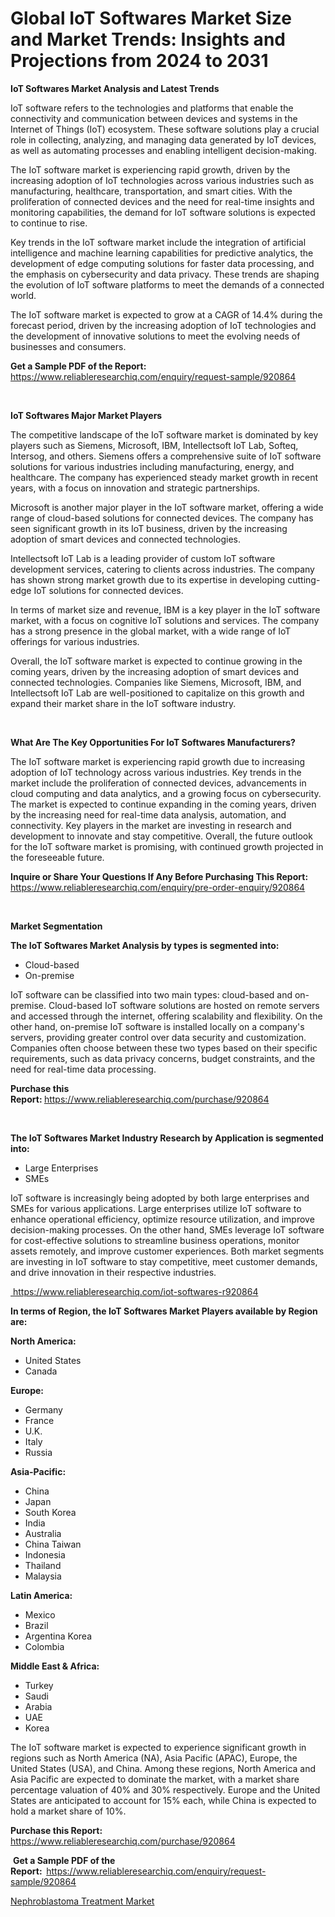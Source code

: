 <p><h1>Global IoT Softwares Market Size and Market Trends: Insights and Projections from 2024 to 2031</h1></p><p><strong>IoT Softwares Market Analysis and Latest Trends</strong></p>
<p><p>IoT software refers to the technologies and platforms that enable the connectivity and communication between devices and systems in the Internet of Things (IoT) ecosystem. These software solutions play a crucial role in collecting, analyzing, and managing data generated by IoT devices, as well as automating processes and enabling intelligent decision-making.</p><p>The IoT software market is experiencing rapid growth, driven by the increasing adoption of IoT technologies across various industries such as manufacturing, healthcare, transportation, and smart cities. With the proliferation of connected devices and the need for real-time insights and monitoring capabilities, the demand for IoT software solutions is expected to continue to rise.</p><p>Key trends in the IoT software market include the integration of artificial intelligence and machine learning capabilities for predictive analytics, the development of edge computing solutions for faster data processing, and the emphasis on cybersecurity and data privacy. These trends are shaping the evolution of IoT software platforms to meet the demands of a connected world.</p><p>The IoT software market is expected to grow at a CAGR of 14.4% during the forecast period, driven by the increasing adoption of IoT technologies and the development of innovative solutions to meet the evolving needs of businesses and consumers.</p></p>
<p><strong>Get a Sample PDF of the Report:&nbsp;</strong> <a href="https://www.reliableresearchiq.com/enquiry/request-sample/920864">https://www.reliableresearchiq.com/enquiry/request-sample/920864</a></p>
<p>&nbsp;</p>
<p><strong>IoT Softwares Major Market Players</strong></p>
<p><p>The competitive landscape of the IoT software market is dominated by key players such as Siemens, Microsoft, IBM, Intellectsoft IoT Lab, Softeq, Intersog, and others. Siemens offers a comprehensive suite of IoT software solutions for various industries including manufacturing, energy, and healthcare. The company has experienced steady market growth in recent years, with a focus on innovation and strategic partnerships.</p><p>Microsoft is another major player in the IoT software market, offering a wide range of cloud-based solutions for connected devices. The company has seen significant growth in its IoT business, driven by the increasing adoption of smart devices and connected technologies.</p><p>Intellectsoft IoT Lab is a leading provider of custom IoT software development services, catering to clients across industries. The company has shown strong market growth due to its expertise in developing cutting-edge IoT solutions for connected devices.</p><p>In terms of market size and revenue, IBM is a key player in the IoT software market, with a focus on cognitive IoT solutions and services. The company has a strong presence in the global market, with a wide range of IoT offerings for various industries.</p><p>Overall, the IoT software market is expected to continue growing in the coming years, driven by the increasing adoption of smart devices and connected technologies. Companies like Siemens, Microsoft, IBM, and Intellectsoft IoT Lab are well-positioned to capitalize on this growth and expand their market share in the IoT software industry.</p></p>
<p>&nbsp;</p>
<p><strong>What Are The Key Opportunities For IoT Softwares Manufacturers?</strong></p>
<p><p>The IoT software market is experiencing rapid growth due to increasing adoption of IoT technology across various industries. Key trends in the market include the proliferation of connected devices, advancements in cloud computing and data analytics, and a growing focus on cybersecurity. The market is expected to continue expanding in the coming years, driven by the increasing need for real-time data analysis, automation, and connectivity. Key players in the market are investing in research and development to innovate and stay competitive. Overall, the future outlook for the IoT software market is promising, with continued growth projected in the foreseeable future.</p></p>
<p><strong>Inquire or Share Your Questions If Any Before Purchasing This Report:</strong> <a href="https://www.reliableresearchiq.com/enquiry/pre-order-enquiry/920864">https://www.reliableresearchiq.com/enquiry/pre-order-enquiry/920864</a></p>
<p>&nbsp;</p>
<p><strong>Market Segmentation</strong></p>
<p><strong>The IoT Softwares Market Analysis by types is segmented into:</strong></p>
<p><ul><li>Cloud-based</li><li>On-premise</li></ul></p>
<p><p>IoT software can be classified into two main types: cloud-based and on-premise. Cloud-based IoT software solutions are hosted on remote servers and accessed through the internet, offering scalability and flexibility. On the other hand, on-premise IoT software is installed locally on a company's servers, providing greater control over data security and customization. Companies often choose between these two types based on their specific requirements, such as data privacy concerns, budget constraints, and the need for real-time data processing.</p></p>
<p><strong>Purchase this Report:&nbsp;</strong><a href="https://www.reliableresearchiq.com/purchase/920864">https://www.reliableresearchiq.com/purchase/920864</a></p>
<p>&nbsp;</p>
<p><strong>The IoT Softwares Market Industry Research by Application is segmented into:</strong></p>
<p><ul><li>Large Enterprises</li><li>SMEs</li></ul></p>
<p><p>IoT software is increasingly being adopted by both large enterprises and SMEs for various applications. Large enterprises utilize IoT software to enhance operational efficiency, optimize resource utilization, and improve decision-making processes. On the other hand, SMEs leverage IoT software for cost-effective solutions to streamline business operations, monitor assets remotely, and improve customer experiences. Both market segments are investing in IoT software to stay competitive, meet customer demands, and drive innovation in their respective industries.</p></p>
<p><a href="https://www.reliableresearchiq.com/iot-softwares-r920864">&nbsp;https://www.reliableresearchiq.com/iot-softwares-r920864</a></p>
<p><strong>In terms of Region, the IoT Softwares Market Players available by Region are:</strong></p>
<p>
    <p> <strong> North America: </strong>
        <ul>
            <li>United States</li>
            <li>Canada</li>
        </ul>
        </p> 
    <p> <strong> Europe: </strong>
        <ul>
            <li>Germany</li>
            <li>France</li>
            <li>U.K.</li>
            <li>Italy</li>
            <li>Russia</li>
        </ul>
        </p> 
    <p> <strong> Asia-Pacific: </strong>
        <ul>
            <li>China</li>
            <li>Japan</li>
            <li>South Korea</li>
            <li>India</li>
            <li>Australia</li>
            <li>China Taiwan</li>
            <li>Indonesia</li>
            <li>Thailand</li>
            <li>Malaysia</li>
        </ul>
        </p> 
    <p> <strong> Latin America: </strong>
        <ul>
            <li>Mexico</li>
            <li>Brazil</li>
            <li>Argentina Korea</li>
            <li>Colombia</li>
        </ul>
        </p> 
    <p> <strong> Middle East & Africa: </strong>
        <ul>
            <li>Turkey</li>
            <li>Saudi</li>
            <li>Arabia</li>
            <li>UAE</li>
            <li>Korea</li>
        </ul>
    </p>
    </p>
<p><p>The IoT software market is expected to experience significant growth in regions such as North America (NA), Asia Pacific (APAC), Europe, the United States (USA), and China. Among these regions, North America and Asia Pacific are expected to dominate the market, with a market share percentage valuation of 40% and 30% respectively. Europe and the United States are anticipated to account for 15% each, while China is expected to hold a market share of 10%.</p></p>
<p><strong>Purchase this Report: </strong><a href="https://www.reliableresearchiq.com/purchase/920864">https://www.reliableresearchiq.com/purchase/920864</a></p>
<p>&nbsp;<strong>Get a Sample PDF of the Report:&nbsp;&nbsp;</strong><a href="https://www.reliableresearchiq.com/enquiry/request-sample/920864">https://www.reliableresearchiq.com/enquiry/request-sample/920864</a></p>
<p><strong></strong></p>
<p><p><a href="https://github.com/indrystar/Market-Research-Report-List-4/blob/main/nephroblastoma-treatment-market.md">Nephroblastoma Treatment Market</a></p></p>